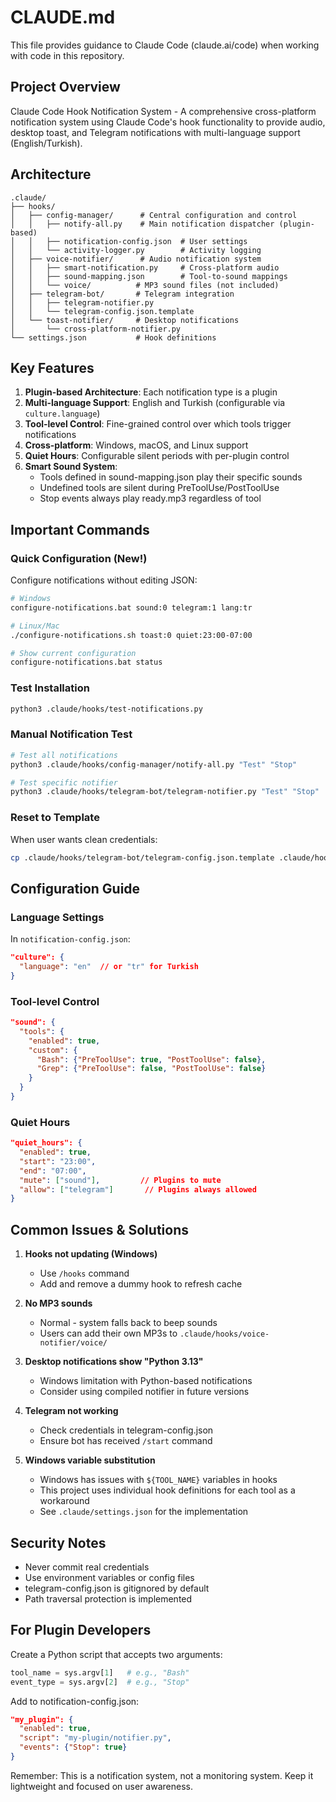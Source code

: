 # CLAUDE.md

This file provides guidance to Claude Code (claude.ai/code) when working with code in this repository.

## Project Overview

Claude Code Hook Notification System - A comprehensive cross-platform notification system using Claude Code's hook functionality to provide audio, desktop toast, and Telegram notifications with multi-language support (English/Turkish).

## Architecture

```
.claude/
├── hooks/
│   ├── config-manager/      # Central configuration and control
│   │   ├── notify-all.py    # Main notification dispatcher (plugin-based)
│   │   ├── notification-config.json  # User settings
│   │   └── activity-logger.py        # Activity logging
│   ├── voice-notifier/      # Audio notification system
│   │   ├── smart-notification.py     # Cross-platform audio
│   │   ├── sound-mapping.json        # Tool-to-sound mappings
│   │   └── voice/          # MP3 sound files (not included)
│   ├── telegram-bot/       # Telegram integration
│   │   ├── telegram-notifier.py
│   │   └── telegram-config.json.template
│   └── toast-notifier/     # Desktop notifications
│       └── cross-platform-notifier.py
└── settings.json           # Hook definitions
```

## Key Features

1. **Plugin-based Architecture**: Each notification type is a plugin
2. **Multi-language Support**: English and Turkish (configurable via `culture.language`)
3. **Tool-level Control**: Fine-grained control over which tools trigger notifications
4. **Cross-platform**: Windows, macOS, and Linux support
5. **Quiet Hours**: Configurable silent periods with per-plugin control
6. **Smart Sound System**: 
   - Tools defined in sound-mapping.json play their specific sounds
   - Undefined tools are silent during PreToolUse/PostToolUse
   - Stop events always play ready.mp3 regardless of tool

## Important Commands

### Quick Configuration (New!)
Configure notifications without editing JSON:
```bash
# Windows
configure-notifications.bat sound:0 telegram:1 lang:tr

# Linux/Mac
./configure-notifications.sh toast:0 quiet:23:00-07:00

# Show current configuration
configure-notifications.bat status
```

### Test Installation
```bash
python3 .claude/hooks/test-notifications.py
```

### Manual Notification Test
```bash
# Test all notifications
python3 .claude/hooks/config-manager/notify-all.py "Test" "Stop"

# Test specific notifier
python3 .claude/hooks/telegram-bot/telegram-notifier.py "Test" "Stop"
```

### Reset to Template
When user wants clean credentials:
```bash
cp .claude/hooks/telegram-bot/telegram-config.json.template .claude/hooks/telegram-bot/telegram-config.json
```

## Configuration Guide

### Language Settings
In `notification-config.json`:
```json
"culture": {
  "language": "en"  // or "tr" for Turkish
}
```

### Tool-level Control
```json
"sound": {
  "tools": {
    "enabled": true,
    "custom": {
      "Bash": {"PreToolUse": true, "PostToolUse": false},
      "Grep": {"PreToolUse": false, "PostToolUse": false}
    }
  }
}
```

### Quiet Hours
```json
"quiet_hours": {
  "enabled": true,
  "start": "23:00",
  "end": "07:00",
  "mute": ["sound"],         // Plugins to mute
  "allow": ["telegram"]       // Plugins always allowed
}
```

## Common Issues & Solutions

1. **Hooks not updating (Windows)**
   - Use `/hooks` command
   - Add and remove a dummy hook to refresh cache

2. **No MP3 sounds**
   - Normal - system falls back to beep sounds
   - Users can add their own MP3s to `.claude/hooks/voice-notifier/voice/`

3. **Desktop notifications show "Python 3.13"**
   - Windows limitation with Python-based notifications
   - Consider using compiled notifier in future versions

4. **Telegram not working**
   - Check credentials in telegram-config.json
   - Ensure bot has received `/start` command

5. **Windows variable substitution**
   - Windows has issues with `${TOOL_NAME}` variables in hooks
   - This project uses individual hook definitions for each tool as a workaround
   - See `.claude/settings.json` for the implementation

## Security Notes

- Never commit real credentials
- Use environment variables or config files
- telegram-config.json is gitignored by default
- Path traversal protection is implemented

## For Plugin Developers

Create a Python script that accepts two arguments:
```python
tool_name = sys.argv[1]   # e.g., "Bash"
event_type = sys.argv[2]  # e.g., "Stop"
```

Add to notification-config.json:
```json
"my_plugin": {
  "enabled": true,
  "script": "my-plugin/notifier.py",
  "events": {"Stop": true}
}
```

Remember: This is a notification system, not a monitoring system. Keep it lightweight and focused on user awareness.